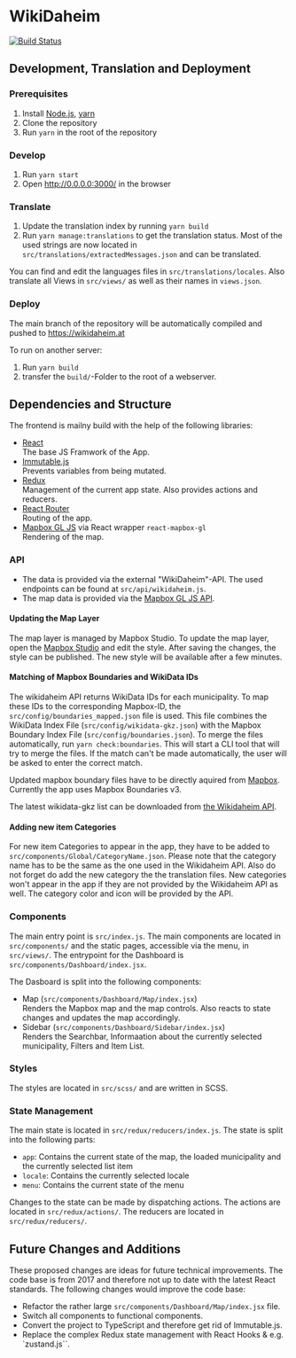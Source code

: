# WikiDaheim

[![Build Status](https://github.com/Wikimedia-Austria/WikiDaheim/actions/workflows/node.js.yml/badge.svg)](https://github.com/Wikimedia-Austria/WikiDaheim/actions/workflows/node.js.yml)

## Development, Translation and Deployment

### Prerequisites

1. Install [Node.js](https://nodejs.org/), [yarn](https://yarnpkg.com/lang/en/)
2. Clone the repository
3. Run `yarn` in the root of the repository

### Develop

1. Run `yarn start`
2. Open http://0.0.0.0:3000/ in the browser

### Translate

1. Update the translation index by running `yarn build`
2. Run `yarn manage:translations` to get the translation status. Most of the used strings are now located in `src/translations/extractedMessages.json` and can be translated.

You can find and edit the languages files in `src/translations/locales`.
Also translate all Views in `src/views/` as well as their names in `views.json`.

### Deploy

The main branch of the repository will be automatically compiled and pushed to https://wikidaheim.at

To run on another server:

1. Run `yarn build`
2. transfer the `build/`-Folder to the root of a webserver.

## Dependencies and Structure

The frontend is mailny build with the help of the following libraries:

- [React](https://reactjs.org/)  
  The base JS Framwork of the App.
- [Immutable.js](https://immutable-js.github.io/immutable-js/)  
  Prevents variables from being mutated.
- [Redux](https://redux.js.org/)  
  Management of the current app state. Also provides actions and reducers.
- [React Router](https://reacttraining.com/react-router/)  
  Routing of the app.
- [Mapbox GL JS](https://www.mapbox.com/mapbox-gl-js/api/) via React wrapper `react-mapbox-gl`  
  Rendering of the map.

### API

- The data is provided via the external "WikiDaheim"-API. The used endpoints can be found at `src/api/wikidaheim.js`.
- The map data is provided via the [Mapbox GL JS API](https://www.mapbox.com/mapbox-gl-js/api/).

#### Updating the Map Layer

The map layer is managed by Mapbox Studio. To update the map layer, open the [Mapbox Studio](https://studio.mapbox.com/) and edit the style. After saving the changes, the style can be published. The new style will be available after a few minutes.

#### Matching of Mapbox Boundaries and WikiData IDs

The wikidaheim API returns WikiData IDs for each municipality. To map these IDs to the corresponding Mapbox-ID, the `src/config/boundaries_mapped.json` file is used. This file combines the WikiData Index File (`src/config/wikidata-gkz.json`) with the Mapbox Boundary Index File (`src/config/boundaries.json`). To merge the files automatically, run `yarn check:boundaries`. This will start a CLI tool that will try to merge the files. If the match can't be made automatically, the user will be asked to enter the correct match.

Updated mapbox boundary files have to be directly aquired from [Mapbox](https://docs.mapbox.com/data/boundaries/reference/). Currently the app uses Mapbox Boundaries v3.

The latest wikidata-gkz list can be downloaded from [the Wikidaheim API](https://api.wikidaheim.at/api.php?format=json&action=query&type=municipalitys).

#### Adding new item Categories

For new item Categories to appear in the app, they have to be added to `src/components/Global/CategoryName.json`. Please note that the category name has to be the same as the one used in the Wikidaheim API. Also do not forget do add the new category the the translation files.
New categories won't appear in the app if they are not provided by the Wikidaheim API as well. The category color and icon will be provided by the API.

### Components

The main entry point is `src/index.js`. The main components are located in `src/components/` and the static pages, accessible via the menu, in `src/views/`. The entrypoint for the Dashboard is `src/components/Dashboard/index.jsx`.

The Dasboard is split into the following components:

- Map (`src/components/Dashboard/Map/index.jsx`)  
  Renders the Mapbox map and the map controls. Also reacts to state changes and updates the map accordingly.
- Sidebar (`src/components/Dashboard/Sidebar/index.jsx`)  
  Renders the Searchbar, Informaation about the currently selected municipality, Filters and Item List.

### Styles

The styles are located in `src/scss/` and are written in SCSS.

### State Management

The main state is located in `src/redux/reducers/index.js`. The state is split into the following parts:

- `app`: Contains the current state of the map, the loaded municipality and the currently selected list item
- `locale`: Contains the currently selected locale
- `menu`: Contains the current state of the menu

Changes to the state can be made by dispatching actions. The actions are located in `src/redux/actions/`. The reducers are located in `src/redux/reducers/`.

## Future Changes and Additions

These proposed changes are ideas for future technical improvements. The code base is from 2017 and therefore not up to date with the latest React standards. The following changes would improve the code base:

- Refactor the rather large `src/components/Dashboard/Map/index.jsx` file.
- Switch all components to functional components.
- Convert the project to TypeScript and therefore get rid of Immutable.js.
- Replace the complex Redux state management with React Hooks & e.g. `zustand.js``.
